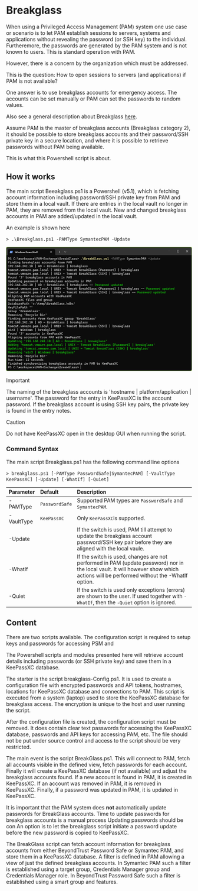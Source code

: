 # Breakglass

When using a Privileged Access Management (PAM) system one use case or scenario 
is to let PAM establish sessions to servers, systems and applications without 
revealing the password (or SSH key) to the individual. Furtheremore, the passwords
are generated by the PAM system and is not known to users.
This is standard operation with PAM. 

However, there is a concern by the organization which must be addressed.

This is the question: How to open sessions to servers (and applications) if PAM is not available?

One answer is to use breakglass accounts for emergency access.
The accounts can be set manually or PAM can set the passwords to random values.

Also see a general description about Breakglass [here](Docs/Breakglass.md).

Assume PAM is the master of breakglass accounts (Breakglass category 2), it should be possible to store breakglass accounts and their password/SSH private key in a secure location, and where it is possible to retrieve passwords without PAM being available.

This is what this Powershell script is about.

## How it works

The main script Beeakglass.ps1 is a Powershell (v5.1), which is fetching account information including password/SSH private key from PAM and store them in a local vault. If there are entries in the local vault no longer in PAM, they are removed from the local vault. New and changed breakglass accounts in PAM are added/updated in the local vault.

An example is shown here

```
> .\Breakglass.ps1 -PAMType SymantecPAM -Update
```

![Running Breakglass](/Docs/BreakGlass-Example.png)

> [!IMPORTANT]
> The naming of the breakglass accounts is 'hostname | platform/application | username'. The password for the entry in KeePassXC is the account password. If the breakglass account is using SSH key pairs, the private key is found in the entry notes.

> [!CAUTION]
> Do not have KeePassXC open in the desktop GUI when running the script.


### Command Syntax

The main script Breakglass.ps1 has the following command line options

```
> breakglass.ps1 [-PAMType PasswordSafe|SymantecPAM] [-VaultType KeePassXC] [-Update] [-WhatIf] [-Quiet]
```

| Parameter  | Default | Description |
|:--- | :--- | :--- |
| -PAMType <string> | `PasswordSafe` | Supported PAM types are `PasswordSafe` and `SymantecPAM`. | 
| -VaultType <string> | `KeePassXC` | Only `KeePassXC`is supported. | 
| -Update | <not used> | If the switch is used, PAM till attempt to update the breakglass account password/SSH key pair before they are aligned with the local vaule. | 
| -WhatIf | <not used> | If the switch is used, changes are not performed in PAM (update password) nor in the local vault. It will however show which actions will be performed without the -WhatIf option. | 
| -Quiet | <not used> | If the switch is used only exceptions (errors) are shown to the user. If used together with `-WhatIf`, then the `-Quiet`  option is ignored. | 

## Content

There are two scripts available. The configuration script is required to setup keys and passwords for accessing PSM and 

The Powershell scripts and modules presented here will retrieve account details including 
passwords (or SSH private key) and save them in a KeePassXC database.

The starter is the script breakglass-Config.ps1. It is used to create a configuration file with encrypted passwords
and API tokens, hostnames, locations for KeePassXC database and connections to PAM. This script is executed from
a system (laptop) used to store the KeePassXC database for breakglass access. The encryption is unique to the host and user 
running the script. 

After the configuration file is created, the configuration script must be removed.
It does contain clear text passwords for accessing the KeePassXC database, passwords and API keys for 
accessing PAM, etc. The file should not be put under source control and access to the script should be very 
restricted.

The main event is the script BreakGlass.ps1. This will connect to PAM, fetch all accounts visible in
the defined view, fetch passwords for each account. Finally it will create a KeePassXC database (if not available) 
and adjust the breakglass accounts found. If a new account is found in PAM, it is created in KeePassXC. If an account was
removed in PAM, it is removed in KeePassXC. Finally, if a password was updated in PAM, it is updated in KeePassXC.

It is important that the PAM system does **not** automatically update passwords for BreakGlass accounts. Time to update 
passwords for breakglass accounts is a manual process Updating 
passwords should be con
An option is to let the breakglass script initiate a password update before the new password is copied to KeePassXC.

The BreakGlass script can fetch account information for breakglass accounts from either BeyondTrust Password 
Safe or Symantec PAM, and store them in a KeePassXC database. A filter is defined in PAM allowing a view 
of just the defined breakglass accounts. 
In Symantec PAM such a filter is established using a target group, Credentials Manager group and Credentials Manager role.
In BeyondTrust Password Safe such a filter is established using a smart group and features.


